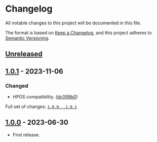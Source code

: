 # Changelog

All notable changes to this project will be documented in this file.

The format is based on [Keep a Changelog](https://keepachangelog.com/en/1.0.0/),
and this project adheres to [Semantic Versioning](https://semver.org/spec/v2.0.0.html).

## [Unreleased]

## [1.0.1] - 2023-11-06

### Changed

- HPOS compatibility. ([dc099b0](https://github.com/pronamic/pronamic-payment-gateways-countries-condition-for-woocommerce/commit/dc099b009183384b8f63959dfead961a1ce69603))

Full set of changes: [`1.0.0...1.0.1`][1.0.1]

[1.0.1]: https://github.com/pronamic/pronamic-payment-gateways-countries-condition-for-woocommerce/compare/v1.0.0...v1.0.1

## [1.0.0] - 2023-06-30

- First release.

[unreleased]: https://github.com/pronamic/pronamic-payment-gateways-countries-condition-for-woocommerce/compare/v1.0.0...HEAD
[1.0.0]: https://github.com/pronamic/pronamic-payment-gateways-countries-condition-for-woocommerce/releases/tag/v1.0.0
